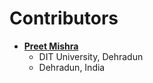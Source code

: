 # Contributors



- **[Preet Mishra](https://www.github.com/preetmishra)**
  - DIT University, Dehradun
  - Dehradun, India
